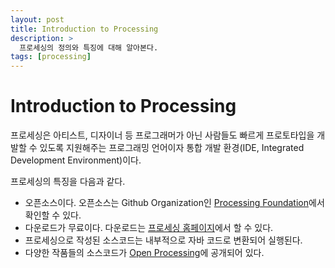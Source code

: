 ```yaml
---
layout: post
title: Introduction to Processing
description: >
  프로세싱의 정의와 특징에 대해 알아본다.
tags: [processing]
---
```


# Introduction to Processing

프로세싱은 아티스트, 디자이너 등 프로그래머가 아닌 사람들도 빠르게 프로토타입을 개발할 수 있도록 지원해주는 프로그래밍 언어이자 통합 개발 환경(IDE, Integrated Development Environment)이다.

프로세싱의 특징을 다음과 같다.

* 오픈소스이다. 오픈소스는 Github Organization인 [Processing Foundation](https://github.com/processing)에서 확인할 수 있다.
* 다운로드가 무료이다. 다운로드는 [프로세싱 홈페이지](https://processing.org/)에서 할 수 있다.
* 프로세싱으로 작성된 소스코드는 내부적으로 자바 코드로 변환되어 실행된다.
* 다양한 작품들의 소스코드가 [Open Processing](https://www.openprocessing.org/)에 공개되어 있다.
